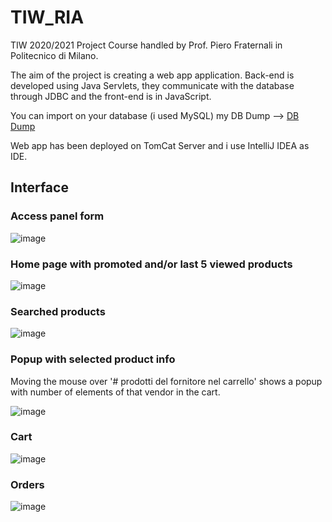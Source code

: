 # TIW_RIA
TIW 2020/2021 Project Course handled by Prof. Piero Fraternali in Politecnico di Milano.

The aim of the project is creating a web app application. Back-end is developed using Java Servlets, they communicate with the database through JDBC and the front-end is in JavaScript.

You can import on your database (i used MySQL) my DB Dump --> [DB Dump](https://github.com/ScaccabarozziMatteo/TIW_RIA/blob/master/db_dump.sql)

Web app has been deployed on TomCat Server and i use IntelliJ IDEA as IDE.

## Interface
### Access panel form
![image](https://user-images.githubusercontent.com/6433179/139208200-9eb6ccc3-92d3-440d-89a7-f0c92df4fbf3.png)

### Home page with promoted and/or last 5 viewed products
![image](https://user-images.githubusercontent.com/6433179/139208425-0c974971-5098-4437-8315-ec80f96ac985.png)

### Searched products
![image](https://user-images.githubusercontent.com/6433179/139208513-51965ca8-cd64-4e78-9e66-44d3fca73bd8.png)

### Popup with selected product info
Moving the mouse over '# prodotti del fornitore nel carrello' shows a popup with number of elements of that vendor in the cart.

![image](https://user-images.githubusercontent.com/6433179/139209122-a1db51a5-186c-4337-84a1-3815f708c203.png)

### Cart
![image](https://user-images.githubusercontent.com/6433179/139209514-b9bf41a4-adcc-4775-aa4c-7e09079f386f.png)

### Orders
![image](https://user-images.githubusercontent.com/6433179/139209493-33defd92-9fed-4016-9829-faf332061e35.png)
